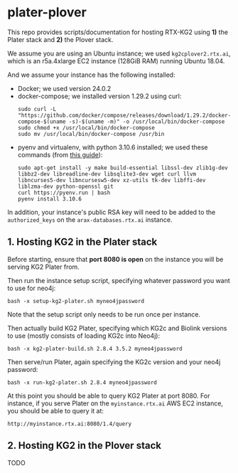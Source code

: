 # plater-plover

This repo provides scripts/documentation for hosting RTX-KG2 using **1)** the Plater stack 
and **2)** the Plover stack. 

We assume you are using an Ubuntu instance; we used `kg2cplover2.rtx.ai`, which is an 
r5a.4xlarge EC2 instance (128GiB RAM) running Ubuntu 18.04.

And we assume your instance has the following installed:
* Docker; we used version 24.0.2
* docker-compose; we installed version 1.29.2 using curl:
  ```
  sudo curl -L "https://github.com/docker/compose/releases/download/1.29.2/docker-compose-$(uname -s)-$(uname -m)" -o /usr/local/bin/docker-compose
  sudo chmod +x /usr/local/bin/docker-compose
  sudo mv /usr/local/bin/docker-compose /usr/bin
  ```
* pyenv and virtualenv, with python 3.10.6 installed; we used these commands (from [this guide](https://akrabat.com/creating-virtual-environments-with-pyenv/)):
  ```
  sudo apt-get install -y make build-essential libssl-dev zlib1g-dev libbz2-dev libreadline-dev libsqlite3-dev wget curl llvm libncurses5-dev libncursesw5-dev xz-utils tk-dev libffi-dev liblzma-dev python-openssl git
  curl https://pyenv.run | bash
  pyenv install 3.10.6
  ```
In addition, your instance's public RSA key will need to be added to the `authorized_keys` on the
`arax-databases.rtx.ai` instance.


## 1. Hosting KG2 in the Plater stack

Before starting, ensure that **port 8080 is open** on the instance you will be serving KG2 Plater from.

Then run the instance setup script, specifying whatever password you want to use for neo4j:
```
bash -x setup-kg2-plater.sh myneo4jpassword
```
Note that the setup script only needs to be run once per instance.

Then actually build KG2 Plater, specifying which KG2c and Biolink versions to use (mostly consists of loading KG2c into Neo4j):
```
bash -x kg2-plater-build.sh 2.8.4 3.5.2 myneo4jpassword
```

Then serve/run Plater, again specifying the KG2c version and your neo4j password:
```
bash -x run-kg2-plater.sh 2.8.4 myneo4jpassword
```

At this point you should be able to query KG2 Plater at port 8080. For instance, if you serve Plater on the 
`myinstance.rtx.ai` AWS EC2 instance, you should be able to query it at:
```
http://myinstance.rtx.ai:8080/1.4/query
```

## 2. Hosting KG2 in the Plover stack

TODO
